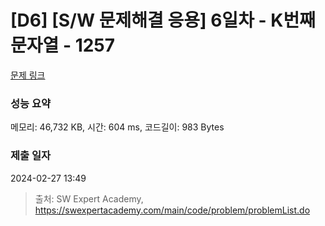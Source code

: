 # [D6] [S/W 문제해결 응용] 6일차 - K번째 문자열 - 1257 

[문제 링크](https://swexpertacademy.com/main/code/problem/problemDetail.do?contestProbId=AV18KWf6ItECFAZN) 

### 성능 요약

메모리: 46,732 KB, 시간: 604 ms, 코드길이: 983 Bytes

### 제출 일자

2024-02-27 13:49



> 출처: SW Expert Academy, https://swexpertacademy.com/main/code/problem/problemList.do